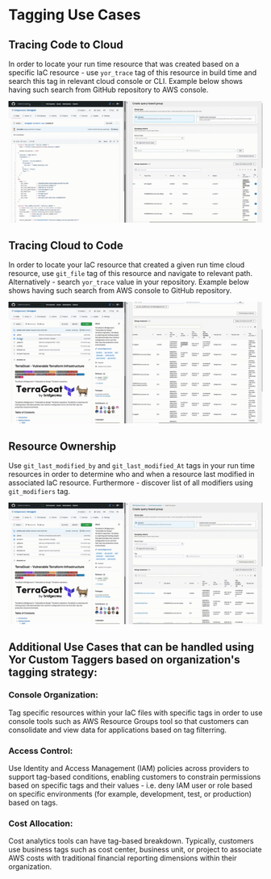 
# Tagging Use Cases

## Tracing Code to Cloud

In order to locate your run time resource that was created based on a specific IaC resource - use ```yor_trace``` tag of this resource in build time and search this tag in relevant cloud console or CLI. Example below shows having such search from GitHub repository to AWS console.

![](../yor_trace.gif)

## Tracing Cloud to Code

In order to locate your IaC resource that created a given run time cloud resource, use ```git_file``` tag of this resource and navigate to relevant path. Alternatively - search ```yor_trace``` value in your repository. Example below shows having such search from AWS console to GitHub repository.

![](../yor_file.gif)

## Resource Ownership

Use ```git_last_modified_by``` and ```git_last_modified_At``` tags in your run time resources in order to determine who and when a resource last modified in associated IaC resource. Furthermore - discover list of all modifiers using ```git_modifiers``` tag. 

![](../yor_owner.gif)

## Additional Use Cases that can be handled using Yor Custom Taggers based on organization's tagging strategy:


### Console Organization:
Tag specific resources within your IaC files with specific tags in order to use console tools such as AWS Resource Groups tool so that customers can consolidate and view data for applications based on tag filterring. 

### Access Control:
Use Identity and Access Management (IAM) policies across providers to support tag-based conditions, enabling customers to constrain permissions based on specific tags and their values - i.e. deny IAM user or role based on specific environments (for example, development, test, or production) based on tags.

### Cost Allocation:
Cost analytics tools can have tag-based breakdown. Typically, customers use business tags such as cost center, business unit, or project to associate AWS costs with traditional financial reporting dimensions within their organization. 
